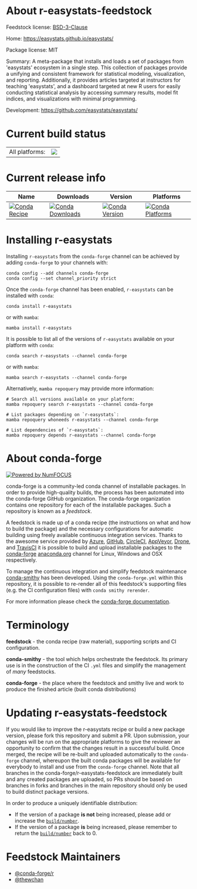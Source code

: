About r-easystats-feedstock
===========================

Feedstock license: [BSD-3-Clause](https://github.com/conda-forge/r-easystats-feedstock/blob/main/LICENSE.txt)

Home: https://easystats.github.io/easystats/

Package license: MIT

Summary: A meta-package that installs and loads a set of packages from 'easystats' ecosystem in a single step. This collection of packages provide a unifying and consistent framework for statistical modeling, visualization, and reporting. Additionally, it provides articles targeted at instructors for teaching 'easystats', and a dashboard targeted at new R users for easily conducting statistical analysis by accessing summary results, model fit indices, and visualizations with minimal programming.

Development: https://github.com/easystats/easystats/

Current build status
====================


<table><tr><td>All platforms:</td>
    <td>
      <a href="https://dev.azure.com/conda-forge/feedstock-builds/_build/latest?definitionId=22118&branchName=main">
        <img src="https://dev.azure.com/conda-forge/feedstock-builds/_apis/build/status/r-easystats-feedstock?branchName=main">
      </a>
    </td>
  </tr>
</table>

Current release info
====================

| Name | Downloads | Version | Platforms |
| --- | --- | --- | --- |
| [![Conda Recipe](https://img.shields.io/badge/recipe-r--easystats-green.svg)](https://anaconda.org/conda-forge/r-easystats) | [![Conda Downloads](https://img.shields.io/conda/dn/conda-forge/r-easystats.svg)](https://anaconda.org/conda-forge/r-easystats) | [![Conda Version](https://img.shields.io/conda/vn/conda-forge/r-easystats.svg)](https://anaconda.org/conda-forge/r-easystats) | [![Conda Platforms](https://img.shields.io/conda/pn/conda-forge/r-easystats.svg)](https://anaconda.org/conda-forge/r-easystats) |

Installing r-easystats
======================

Installing `r-easystats` from the `conda-forge` channel can be achieved by adding `conda-forge` to your channels with:

```
conda config --add channels conda-forge
conda config --set channel_priority strict
```

Once the `conda-forge` channel has been enabled, `r-easystats` can be installed with `conda`:

```
conda install r-easystats
```

or with `mamba`:

```
mamba install r-easystats
```

It is possible to list all of the versions of `r-easystats` available on your platform with `conda`:

```
conda search r-easystats --channel conda-forge
```

or with `mamba`:

```
mamba search r-easystats --channel conda-forge
```

Alternatively, `mamba repoquery` may provide more information:

```
# Search all versions available on your platform:
mamba repoquery search r-easystats --channel conda-forge

# List packages depending on `r-easystats`:
mamba repoquery whoneeds r-easystats --channel conda-forge

# List dependencies of `r-easystats`:
mamba repoquery depends r-easystats --channel conda-forge
```


About conda-forge
=================

[![Powered by
NumFOCUS](https://img.shields.io/badge/powered%20by-NumFOCUS-orange.svg?style=flat&colorA=E1523D&colorB=007D8A)](https://numfocus.org)

conda-forge is a community-led conda channel of installable packages.
In order to provide high-quality builds, the process has been automated into the
conda-forge GitHub organization. The conda-forge organization contains one repository
for each of the installable packages. Such a repository is known as a *feedstock*.

A feedstock is made up of a conda recipe (the instructions on what and how to build
the package) and the necessary configurations for automatic building using freely
available continuous integration services. Thanks to the awesome service provided by
[Azure](https://azure.microsoft.com/en-us/services/devops/), [GitHub](https://github.com/),
[CircleCI](https://circleci.com/), [AppVeyor](https://www.appveyor.com/),
[Drone](https://cloud.drone.io/welcome), and [TravisCI](https://travis-ci.com/)
it is possible to build and upload installable packages to the
[conda-forge](https://anaconda.org/conda-forge) [anaconda.org](https://anaconda.org/)
channel for Linux, Windows and OSX respectively.

To manage the continuous integration and simplify feedstock maintenance
[conda-smithy](https://github.com/conda-forge/conda-smithy) has been developed.
Using the ``conda-forge.yml`` within this repository, it is possible to re-render all of
this feedstock's supporting files (e.g. the CI configuration files) with ``conda smithy rerender``.

For more information please check the [conda-forge documentation](https://conda-forge.org/docs/).

Terminology
===========

**feedstock** - the conda recipe (raw material), supporting scripts and CI configuration.

**conda-smithy** - the tool which helps orchestrate the feedstock.
                   Its primary use is in the construction of the CI ``.yml`` files
                   and simplify the management of *many* feedstocks.

**conda-forge** - the place where the feedstock and smithy live and work to
                  produce the finished article (built conda distributions)


Updating r-easystats-feedstock
==============================

If you would like to improve the r-easystats recipe or build a new
package version, please fork this repository and submit a PR. Upon submission,
your changes will be run on the appropriate platforms to give the reviewer an
opportunity to confirm that the changes result in a successful build. Once
merged, the recipe will be re-built and uploaded automatically to the
`conda-forge` channel, whereupon the built conda packages will be available for
everybody to install and use from the `conda-forge` channel.
Note that all branches in the conda-forge/r-easystats-feedstock are
immediately built and any created packages are uploaded, so PRs should be based
on branches in forks and branches in the main repository should only be used to
build distinct package versions.

In order to produce a uniquely identifiable distribution:
 * If the version of a package **is not** being increased, please add or increase
   the [``build/number``](https://docs.conda.io/projects/conda-build/en/latest/resources/define-metadata.html#build-number-and-string).
 * If the version of a package **is** being increased, please remember to return
   the [``build/number``](https://docs.conda.io/projects/conda-build/en/latest/resources/define-metadata.html#build-number-and-string)
   back to 0.

Feedstock Maintainers
=====================

* [@conda-forge/r](https://github.com/orgs/conda-forge/teams/r/)
* [@thewchan](https://github.com/thewchan/)

